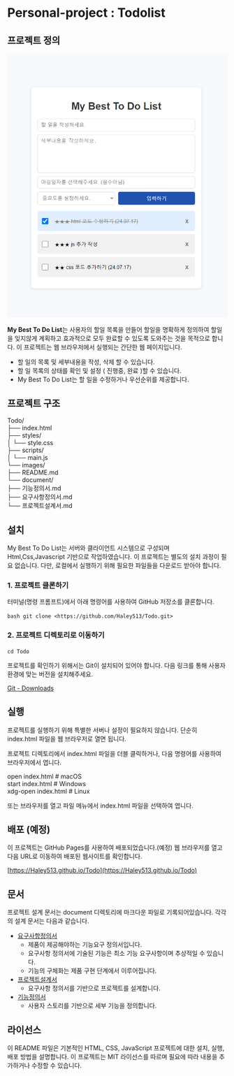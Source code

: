 # Personal-project : Todolist

## 프로젝트 정의

![Mybesttodolist](./images/main.PNG)

**My Best To Do List**는 사용자의 할일 목록을 만들어 할일을 명확하게 정의하여 할일을 잊지않게 계획하고 효과적으로 모두 완료할 수 있도록 도와주는 것을 목적으로 합니다. 이 프로젝트는 웹 브라우저에서 실행되는 간단한 웹 페이지입니다.

- 할 일의 목록 및 세부내용을 작성, 삭제 할 수 있습니다.
- 할 일 목록의 상태를 확인 및 설정 ( 진행중, 완료 )할 수 있습니다.
- My Best To Do List는 할 일을 수정하거나 우선순위를 제공합니다.

## 프로젝트 구조

Todo/  
├── index.html  
├── styles/  
│ └── style.css  
├── scripts/  
│ └── main.js  
└── images/  
├── README.md  
└── document/  
├── 기능정의서.md  
├── 요구사항정의서.md  
└── 프로젝트설계서.md  

## 설치

My Best To Do List는 서버와 클라이언트 시스템으로 구성되며 Html,Css,Javascript 기반으로 작업하였습니다. 
이 프로젝트는 별도의 설치 과정이 필요 없습니다. 다만, 로컬에서 실행하기 위해 필요한 파일들을 다운로드 받아야 합니다.

### 1. 프로젝트 클론하기
터미널(명령 프롬프트)에서 아래 명령어를 사용하여 GitHub 저장소를 클론합니다.

``` bash git clone <https://github.com/Haley513/Todo.git>  ```

### 2. 프로젝트 디렉토리로 이동하기

``` cd Todo ```

프로젝트를 확인하기 위해서는 Git이 설치되어 있어야 합니다. 다음 링크를 통해 사용자 환경에 맞는 버전을 설치해주세요.

[Git - Downloads](https://git-scm.com/downloads)

## 실행

프로젝트를 실행하기 위해 특별한 서버나 설정이 필요하지 않습니다. 단순히 index.html 파일을 웹 브라우저로 열면 됩니다.

프로젝트 디렉토리에서 index.html 파일을 더블 클릭하거나, 다음 명령어를 사용하여 브라우저에서 엽니다.

 open index.html # macOS  
 start index.html # Windows  
 xdg-open index.html # Linux 

또는 브라우저를 열고 파일 메뉴에서 index.html 파일을 선택하여 엽니다.

## 배포 (예정)

이 프로젝트는 GitHub Pages를 사용하여 배포되었습니다.(예정)
웹 브라우저를 열고 다음 URL로 이동하여 배포된 웹사이트를 확인합니다.

[https://Haley513.github.io/Todo](https://Haley513.github.io/Todo)


## 문서

프로젝트 설계 문서는 document 디렉토리에 마크다운 파일로 기록되어있습니다.
각각의 설계 문서는 다음과 같습니다.

- [요구사항정의서](document/요구사항정의서.md)
   - 제품이 제공해야하는 기능요구 정의서입니다.
   - 요구사항 정의서에 기술된 기능은 최소 기능 요구사항이며 추상적일 수 있습니다.
   - 기능의 구체화는 제품 구현 단계에서 이루어집니다.
- [프로젝트설계서](document/프로젝트설계서.md)
   - 요구사항 정의서를 기반으로 프로젝트를 설계합니다.
- [기능정의서](document/기능정의서.md)
   - 사용자 스토리를 기반으로 세부 기능을 정의합니다.  


## 라이선스

이 README 파일은 기본적인 HTML, CSS, JavaScript 프로젝트에 대한 설치, 실행, 배포 방법을 설명합니다. 이 프로젝트는 MIT 라이선스를 따르며 필요에 따라 내용을 추가하거나 수정할 수 있습니다.
